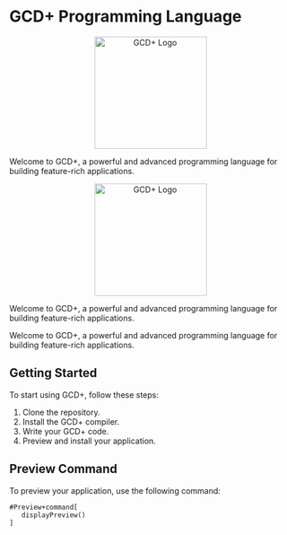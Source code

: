 # GCD+ Programming Language
 

<p align="center">
  <img src="url_to_your_logo" alt="GCD+ Logo" width="200">
</p>

Welcome to GCD+, a powerful and advanced programming language for building feature-rich applications.
 
<p align="center">
  <img src="url_to_your_logo" alt="GCD+ Logo" width="200">
</p>

Welcome to GCD+, a powerful and advanced programming language for building feature-rich applications.

Welcome to GCD+, a powerful and advanced programming language for building feature-rich applications.

## Getting Started

To start using GCD+, follow these steps:

1. Clone the repository.
2. Install the GCD+ compiler.
3. Write your GCD+ code.
4. Preview and install your application.

## Preview Command

To preview your application, use the following command:

```gcd
#Preview+command[
   displayPreview()
]
 
